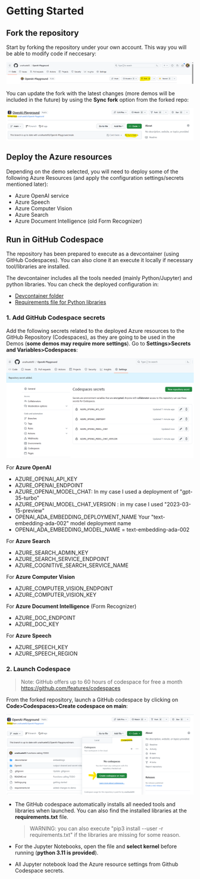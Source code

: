 # Getting Started

## Fork the repository 

Start by forking the repository under your own account. This way you will be able to modify code if neccesary:

![Fork Repository](media/fork.png)

You can update the fork with the latest changes (more demos will be included in the future) by using the **Sync fork** option from the forked repo:

![sync fork](media/sync-fork.png)


## Deploy the Azure resources
Depending on the demo selected, you will need to deploy some of the following Azure Resources (and apply the configuration settings/secrets mentioned later):
- Azure OpenAI service
- Azure Speech
- Azure Computer Vision
- Azure Search 
- Azure Document Intelligence (old Form Recognizer)

## Run in GitHub Codespace

The repository has been prepared to execute as a devcontainer (using GitHub Codespaces). You can also clone it an execute it locally if necessary tool/libraries are installed.

The devcontainer includes all the tools needed (mainly Python/Jupyter) and python libraries. You can check the deployed configuration in:
- [Devcontainer folder](.devcontainer/devcontainer.json)
- [Requirements file for Python libraries](requirements.txt)

### 1. Add GitHub Codespace secrets

Add the following secrets related to the deployed Azure resources to the GitHub Repository (Codespaces), as they are going to be used in the Demos (**some demos may require more settings**). Go to **Settings>Secrets and Variables>Codespaces**: 


![Alt text](media/Settings.png)

For **Azure OpenAI**
- AZURE_OPENAI_API_KEY
- AZURE_OPENAI_ENDPOINT
- AZURE_OPENAI_MODEL_CHAT: In my case I used a deployment of "gpt-35-turbo"
- AZURE_OPENAI_MODEL_CHAT_VERSION : in my case I used "2023-03-15-preview"
- OPENAI_ADA_EMBEDDING_DEPLOYMENT_NAME Your "text-embedding-ada-002" model deployment name
- OPENAI_ADA_EMBEDDING_MODEL_NAME = text-embedding-ada-002

For **Azure Search**
- AZURE_SEARCH_ADMIN_KEY
- AZURE_SEARCH_SERVICE_ENDPOINT
- AZURE_COGNITIVE_SEARCH_SERVICE_NAME

For **Azure Computer Vision**
- AZURE_COMPUTER_VISION_ENDPOINT
- AZURE_COMPUTER_VISION_KEY

For **Azure Document Intelligence** (Form Recognizer)
- AZURE_DOC_ENDPOINT
- AZURE_DOC_KEY

For **Azure Speech**
- AZURE_SPEECH_KEY
- AZURE_SPEECH_REGION

### 2. Launch Codespace

> Note: GitHub offers up to 60 hours of codespace for free a month https://github.com/features/codespaces

From the forked repository, launch a GitHub codespace by clicking on **Code>Codespaces>Create codespace on main**:

![Launch Codespace](media/launch-codespace.png)

- The GitHub codespace automatically installs all needed tools and libraries when launched. You can also find the installed libraries at the **requirements.txt** file.

    > WARNING: you can also execute "pip3 install --user -r requirements.txt" if the libraries are missing for some reason.
- For the Jupyter Notebooks, open the file and **select kernel** before running (**python 3.11 is provided**). 

- All Jupyter notebook load the Azure resource settings from Github Codespace secrets.

